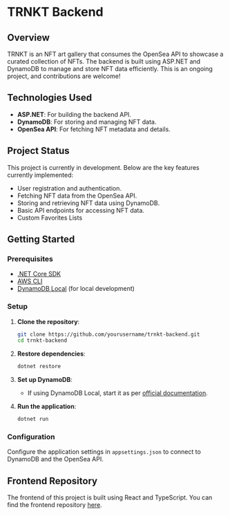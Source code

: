 # TRNKT Backend

## Overview

TRNKT is an NFT art gallery that consumes the OpenSea API to showcase a curated collection of NFTs. The backend is built using ASP.NET and DynamoDB to manage and store NFT data efficiently. This is an ongoing project, and contributions are welcome!

## Technologies Used

- **ASP.NET**: For building the backend API.
- **DynamoDB**: For storing and managing NFT data.
- **OpenSea API**: For fetching NFT metadata and details.

## Project Status

This project is currently in development. Below are the key features currently implemented:

- User registration and authentication.
- Fetching NFT data from the OpenSea API.
- Storing and retrieving NFT data using DynamoDB.
- Basic API endpoints for accessing NFT data.
- Custom Favorites Lists

## Getting Started

### Prerequisites

- [.NET Core SDK](https://dotnet.microsoft.com/download)
- [AWS CLI](https://aws.amazon.com/cli/)
- [DynamoDB Local](https://docs.aws.amazon.com/amazondynamodb/latest/developerguide/DynamoDBLocal.html) (for local development)

### Setup

1. **Clone the repository**:
    ```bash
    git clone https://github.com/yourusername/trnkt-backend.git
    cd trnkt-backend
    ```

2. **Restore dependencies**:
    ```bash
    dotnet restore
    ```

3. **Set up DynamoDB**:
   - If using DynamoDB Local, start it as per [official documentation](https://docs.aws.amazon.com/amazondynamodb/latest/developerguide/DynamoDBLocal.html).

4. **Run the application**:
    ```bash
    dotnet run
    ```

### Configuration

Configure the application settings in `appsettings.json` to connect to DynamoDB and the OpenSea API.

## Frontend Repository

The frontend of this project is built using React and TypeScript. You can find the frontend repository [here](https://github.com/mrjordantanner/trnkt-app).
